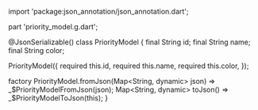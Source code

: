 import 'package:json_annotation/json_annotation.dart';

part 'priority_model.g.dart';

@JsonSerializable()
class PriorityModel {
  final String id;
  final String name;
  final String color;

  PriorityModel({
    required this.id,
    required this.name,
    required this.color,
  });

  factory PriorityModel.fromJson(Map<String, dynamic> json) =>
      _$PriorityModelFromJson(json);
  Map<String, dynamic> toJson() => _$PriorityModelToJson(this);
}
